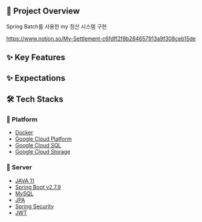 
## 👋 Project Overview

Spring Batch를 사용한 my 정산 시스템 구현

https://www.notion.so/My-Settlement-c6fdff2f8b284657913a9f308ceb15de

<h2 id="features"> ✨ Key Features </h2>



<h2 id="expectation"> ✨ Expectations </h2>
 

 
<h2 id="stacks"> 🛠️  Tech Stacks </h2>


### 🚉 Platform

- [Docker](https://www.docker.com/)
- [Google Cloud Platform](https://cloud.google.com/)
- [Google Cloud SQL](https://cloud.google.com/sql)
- [Google Cloud Storage](https://cloud.google.com/storage)

### 🦾 Server

- [JAVA 11](https://www.oracle.com/java/technologies/javase-jdk11-downloads.html)
- [Spring Boot v2.7.9](https://spring.io/projects/spring-boot)
- [MySQL](https://www.mysql.com/)
- [JPA](https://spring.io/projects/spring-data-jpa)
- [Spring Security](https://spring.io/projects/spring-security)
- [JWT](https://jwt.io/)

